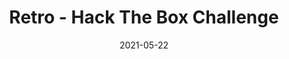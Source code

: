 ---
layout: single
title: '<span class="hackthebox">Retro - Hack The Box Challenge</span>'
excerpt: "Retro is a stegonography challenge where you'll have to look in the past"
date: 2021-05-22
header:
  teaser: /assets/images/htb-writeup-retro/icon.png
  teaser_home_page: true
  icon: /assets/images/hackthebox.webp
categories:
  - hackthebox
  - challenge
tags:  
  - steganography
toc: true
toc_label: "Content"
toc_sticky: true
show_time: false
layout: encrypted/retro
permalink: "/htb-writeup-retro"
show_time: false
---